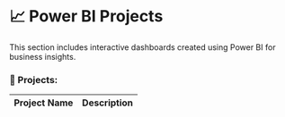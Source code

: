 # 📈 Power BI Projects

This section includes interactive dashboards created using Power BI for business insights.

### 📂 Projects:

| Project Name | Description |
|--------------|-------------|




